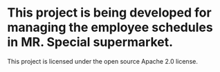 This project is being developed for managing the employee schedules in MR. Special supermarket. 
===================

This project is licensed under the open source Apache 2.0 license.
